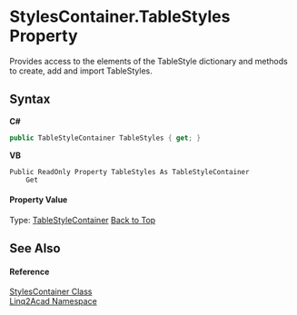 # StylesContainer.TableStyles Property 
 

Provides access to the elements of the TableStyle dictionary and methods to create, add and import TableStyles.

## Syntax

**C#**<br />
``` C#
public TableStyleContainer TableStyles { get; }
```

**VB**<br />
``` VB
Public ReadOnly Property TableStyles As TableStyleContainer
	Get
```


#### Property Value
Type: <a href="T_Linq2Acad_TableStyleContainer.md#TableStyleContainer-Class">TableStyleContainer</a>
<a href="#StylesContainerTableStyles-Property">Back to Top</a>

## See Also


#### Reference
<a href="T_Linq2Acad_StylesContainer.md#StylesContainer-Class">StylesContainer Class</a><br /><a href="N_Linq2Acad.md#Linq2Acad-Namespace">Linq2Acad Namespace</a><br />
